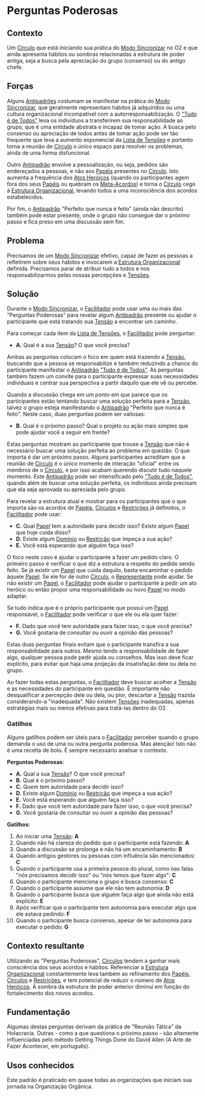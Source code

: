 # Perguntas Poderosas

## Contexto

Um [Círculo][circulos] que está iniciando sua prática do [Modo Sincronizar][modo-sincronizar] no O2 e que ainda apresenta hábitos ou sombras relacionadas à estrutura de poder antiga, seja a busca pela apreciação do grupo (consenso) ou do antigo chefe.

## Forças

Alguns [Antipadrões][antipadroes] costumam se manifestar na prática do [Modo Sincronizar][modo-sincronizar], que geralmente representam hábitos já adquiridos ou uma cultura organizacional incompatível com a autorresponsabilização. O ["Tudo é de Todos"][tudo-e-de-todos] leva os indivíduos a transferirem sua responsabilidade ao grupo, que é uma entidade abstrata e incapaz de tomar ação. A busca pelo consenso ou apreciação de todos antes de tomar ação pode ser tão frequente que leva a aumento exponencial da [Lista de Tensões][lista-de-tensoes] e portanto torna a reunião de [Círculo][circulos] o único espaço para resolver os problemas, ainda de uma forma disfuncional.

Outro [Antipadrão][antipadroes] envolve a pessoalização, ou seja, pedidos são endereçados a pessoas, e não aos [Papéis][papeis] presentes no [Círculo][circulos]. Isto aumenta a frequência dos [Atos Heróicos][direito-de-agir-heroicamente] (quando os participantes agem fora dos seus [Papéis][papeis] ou quebram os [Meta-Acordos][meta-acordos]) e torna o [Círculo][circulos] cego à [Estrutura Organizacional][estrutura-organizacional], levando todos a uma inconsciência dos acordos estabelecidos.

Por fim, o [Antipadrão][antipadroes] "Perfeito que nunca é feito" (ainda não descrito) também pode estar presente, onde o grupo não consegue dar o próximo passo e fica preso em uma discussão sem fim.

## Problema

Precisamos de um [Modo Sincronizar][modo-sincronizar] efetivo, capaz de fazer as pessoas a refletirem sobre seus hábitos e invocarem a [Estrutura Organizacional][estrutura-organizacional] definida. Precisamos parar de atribuir tudo a todos e nos responsabilizarmos pelas nossas percepções e [Tensões][tensoes].

## Solução

Durante o [Modo Sincronizar][modo-sincronizar], o [Facilitador][facilitador] pode usar uma ou mais das "Perguntas Poderosas" para revelar algum [Antipadrão][antipadroes] presente ou ajudar o participante que está tratando sua [Tensão][tensoes] a encontrar um caminho.

Para começar cada item da [Lista de Tensões][lista-de-tensoes], o [Facilitador][facilitador] pode perguntar:

- **A.** Qual é a sua [Tensão][tensoes]? O que você precisa?

Ambas as perguntas colocam o foco em quem está trazendo a [Tensão][tensoes], buscando que a pessoa se responsabilize e também reduzindo a chance do participante manifestar o [Antipadrão][antipadroes] ["Tudo é de Todos"][tudo-e-de-todos]. As perguntas também fazem um convite para o participante expressar suas necessidades individuais e centrar sua perspectiva a partir daquilo que ele vê ou percebe.

Quando a discussão chega em um ponto em que parece que os participantes estão tentando buscar uma solução perfeita para a [Tensão][tensoes], talvez o grupo esteja manifestando o [Antipadrão][antipadroes] "Perfeito que nunca é feito". Neste caso, duas perguntas podem ser valiosas:

- **B.** Qual é o próximo passo? Qual o projeto ou ação mais simples que pode ajudar você a seguir em frente?

Estas perguntas mostram ao participante que trouxe a [Tensão][tensoes] que não é necessário buscar uma solução perfeita ao problema em questão. O que importa é dar um próximo passo. Alguns participantes acreditam que a reunião de [Círculo][circulos] é o único momento de interação "oficial" entre os membros de o [Círculo][circulos], e por isso acabam querendo discutir tudo naquele momento. Este [Antipadrão][antipadroes] pode ser intensificado pelo ["Tudo é de Todos"][tudo-e-de-todos], quando além de buscar uma solução perfeita, os indivíduos ainda precisam que ela seja aprovada ou apreciada pelo grupo.

Para revelar a estrutura atual e mostrar para os participantes que o que importa são os acordos de [Papéis][papeis], [Círculos][circulos] e [Restrições][restricoes] já definidos, o [Facilitador][facilitador] pode usar:

- **C.** Qual [Papel][papeis] tem a autoridade para decidir isso? Existe algum [Papel][papeis] que hoje cuida disso?
- **D.** Existe algum [Domínio][papeis] ou [Restrição][restricoes] que impeça a sua ação?
- **E.** Você está esperando que alguém faça isso?

O foco neste caso é ajudar o participante a fazer um pedido claro. O primeiro passo é verificar o que diz a estrutura a respeito do pedido sendo feito. Se já existir um [Papel][papeis] que cuida daquilo, basta encaminhar o pedido àquele [Papel][papeis]. Se ele for de outro [Círculo][circulos], o [Representante][representante] pode ajudar. Se não existir um [Papel][papeis], o [Facilitador][facilitador] pode ajudar o participante a pedir um ato heróico ou então propor uma responsabilidade ou novo [Papel][papeis] no modo adaptar.

Se tudo indica que é o próprio participante que possui um [Papel][papeis] responsável, o [Facilitador][facilitador] pode verificar o que ele ou ela quer fazer:

- **F.** Dado que você tem autoridade para fazer isso, o que você precisa?
- **G.** Você gostaria de consultar ou ouvir a opinião das pessoas?

Estas duas perguntas finais evitam que o participante transfira a sua responsabilidade para outros. Mesmo tendo a responsabilidade de fazer algo, qualquer pessoa pode pedir ajuda ou conselhos. Mas isso deve ficar explícito, para evitar que haja uma projeção da insatisfação dele ou dela no grupo.

Ao fazer todas estas perguntas, o [Facilitador][facilitador] deve buscar acolher a [Tensão][tensoes] e as necessidades do participante em questão. É importante não desqualificar a percepção dele ou dela, ou pior, descartar a [Tensão][tensoes] trazida considerando-a "inadequada". Não existem [Tensões][tensoes] inadequadas, apenas estratégias mais ou menos efetivas para tratá-las dentro do O2.

### Gatilhos

Alguns gatilhos podem ser úteis para o [Facilitador][facilitador] perceber quando o grupo demanda o uso de uma ou outra pergunta poderosa. Mas atenção! Isto não é uma receita de bolo. É sempre necessário analisar o contexto.

**Perguntas Poderosas**:

- **A.** Qual a sua [Tensão][tensoes]? O que você precisa?
- **B.** Qual é o próximo passo?
- **C.** Quem tem autoridade para decidir isso?
- **D.** Existe algum [Domínio][papeis] ou [Restrição][restricoes] que impeça a sua ação?
- **E.** Você está esperando que alguém faça isso?
- **F.** Dado que você tem autoridade para fazer isso, o que você precisa?
- **G.** Você gostaria de consultar ou ouvir a opinião das pessoas?

**Gatilhos**:

1. Ao iniciar uma [Tensão][tensoes]: **A**
2. Quando não há clareza do pedido que o participante está fazendo: **A**
3. Quando a discussão se prolonga e não há um encaminhamento: **B**
4. Quando antigos gestores ou pessoas com influência são mencionados: **C**
5. Quando o participante usa a primeira pessoa do plural, como nas falas "nós precisamos decidir isso" ou "nós temos que fazer algo": **C**
6. Quando o participante menciona o grupo e busca consenso: **C**
7. Quando o participante assume que ele não tem autonomia: **D**
8. Quando o participante busca que alguém faça algo que ainda não está explícito: **E**
9. Após verificar que o participante tem autonomia para executar algo que ele estava pedindo: **F**
10. Quando o participante busca consenso, apesar de ter autonomia para executar o pedido: **G**

## Contexto resultante

Utilizando as "Perguntas Poderosas", [Círculos][circulos] tendem a ganhar mais consciência dos seus acordos e hábitos. Referenciar a [Estrutura Organizacional][estrutura-organizacional] constantemente leva também ao refinamento dos [Papéis][papeis], [Círculos][circulos] e [Restrições][restricoes], e tem potencial de reduzir o número de [Atos Heróicos][direito-de-agir-heroicamente]. A sombra da estrutura de poder anterior diminui em função do fortalecimento dos novos acordos.

## Fundamentação

Algumas destas perguntas derivam da prática de "Reunião Tática" da Holacracia. Outras - como a que questiona o próximo passo - são altamente influenciadas pelo método Getting Things Done do David Allen (A Arte de Fazer Acontecer, em português).

## Usos conhecidos

Este padrão é praticado em quase todas as organizações que iniciam sua jornada na Organização Orgânica.

[antipadroes]: ../antipadroes/README.md
[tudo-e-de-todos]: ../antipadroes/tudo-e-de-todos.md
[meta-acordos]: ../../meta-acordos/README.md
[tensoes]: ../../meta-acordos/organizacao.md
[facilitador]: ../../meta-acordos/papeis-essenciais.md#facilitador
[representante]: ../../meta-acordos/papeis-essenciais.md#representante
[estrutura-organizacional]: ../../meta-acordos/estrutura-organizacional.md
[circulos]: ../../meta-acordos/estrutura-organizacional.md#circulos
[papeis]: ../../meta-acordos/estrutura-organizacional.md#papeis
[restricoes]: ../../meta-acordos/estrutura-organizacional.md#restricoes
[modo-sincronizar]: ../../meta-acordos/reunioes-de-circulo.md#modo-sincronizar
[lista-de-tensoes]: ../../meta-acordos/reunioes-de-circulo.md#lista-de-tensoes
[direito-de-agir-heroicamente]: ../../meta-acordos/direitos-e-deveres.md#direito-de-agir-heroicamente

